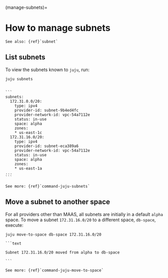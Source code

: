 (manage-subnets)=
# How to manage subnets

```{ibnote}
See also: {ref}`subnet`
```

## List subnets

To view the subnets known to `juju`, run:

```text
juju subnets
```

````{dropdown} Example output

```
subnets:
  172.31.0.0/20:
    type: ipv4
    provider-id: subnet-9b4ed4fc
    provider-network-id: vpc-54a7112e
    status: in-use
    space: alpha
    zones:
    * us-east-1c
  172.31.16.0/20:
    type: ipv4
    provider-id: subnet-eca389a6
    provider-network-id: vpc-54a7112e
    status: in-use
    space: alpha
    zones:
    * us-east-1a
...
```

````

```{ibnote}
See more: {ref}`command-juju-subnets`
```

## Move a subnet to another space

For all providers other than MAAS, all subnets are initially in a default `alpha` space.
To move a subnet `172.31.16.0/20` to a different space, `db-space`, execute:

```text
juju move-to-space db-space 172.31.16.0/20
```

````{dropdown} Example output
```text

Subnet 172.31.16.0/20 moved from alpha to db-space

```
````

```{ibnote}
See more: {ref}`command-juju-move-to-space`
```
